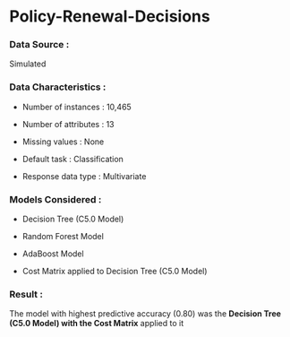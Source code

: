 # Policy-Renewal-Decisions

### Data Source :

Simulated

### Data Characteristics :

* Number of instances : 10,465

* Number of attributes : 13

* Missing values : None

* Default task : Classification

* Response data type : Multivariate

### Models Considered :

* Decision Tree (C5.0 Model)

* Random Forest Model

* AdaBoost Model

* Cost Matrix applied to Decision Tree (C5.0 Model)

### Result :

The model with highest predictive accuracy (0.80) was the **Decision Tree (C5.0 Model) with the Cost Matrix** applied to it




